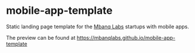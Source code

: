 # mobile-app-template
Static landing page template for the [Mbanq Labs](https://labs.mbanq.io)
startups with mobile apps.

The preview can be found at https://mbanqlabs.github.io/mobile-app-template
